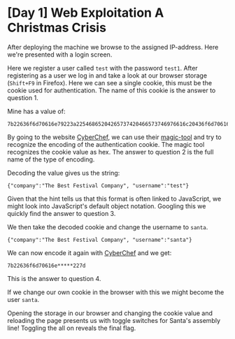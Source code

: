 # [Day 1] Web Exploitation A Christmas Crisis
After deploying the machine we browse to the assigned IP-address.
Here we're presented with a login screen.

Here we register a user called `test` with the password `test1`.
After registering as a user we log in and take a look at our browser storage (`Shift+F9` in Firefox).
Here we can see a single cookie, this must be the cookie used for authentication. The name of this cookie is the answer to question 1.

Mine has a value of:
```
7b22636f6d70616e79223a22546865204265737420466573746976616c20436f6d70616e79222c2022757365726e616d65223a2274657374227d
```

By going to the website [CyberChef](https://gchq.github.io/CyberChef/), we can use their [magic-tool](https://gchq.github.io/CyberChef/#recipe=Magic(3,false,false,'')) and try to recognize the encoding of the authentication cookie.
The magic tool recognizes the cookie value as hex. The answer to question 2 is the full name of the type of encoding.

Decoding the value gives us the string:
```
{"company":"The Best Festival Company", "username":"test"}
```
Given that the hint tells us that this format is often linked to JavaScript, we might look into JavaScript's default object notation. Googling this we quickly find the answer to question 3.

We then take the decoded cookie and change the username to `santa`.
```
{"company":"The Best Festival Company", "username":"santa"}
```
We can now encode it again with [CyberChef](https://gchq.github.io/CyberChef/#recipe=To_Hex('None',0)&input=eyJjb21wYW55IjoiVGhlIEJlc3QgRmVzdGl2YWwgQ29tcGFueSIsICJ1c2VybmFtZSI6InNhbnRhIn0) and we get:
```
7b22636f6d70616e*****227d
```
This is the answer to question 4.

If we change our own cookie in the browser with this we might become the user `santa`.

Opening the storage in our browser and changing the cookie value and reloading the page presents us with toggle switches for Santa's assembly line!
Toggling the all on reveals the final flag.
